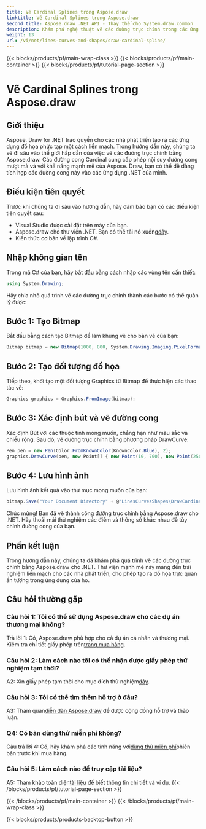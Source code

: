 ```yaml
---
title: Vẽ Cardinal Splines trong Aspose.draw
linktitle: Vẽ Cardinal Splines trong Aspose.draw
second_title: Aspose.draw .NET API - Thay thế cho System.draw.common
description: Khám phá nghệ thuật vẽ các đường trục chính trong các ứng dụng .NET với Aspose.drawing. Tạo những đường cong mượt mà một cách dễ dàng.
weight: 13
url: /vi/net/lines-curves-and-shapes/draw-cardinal-spline/
---
```


{{< blocks/products/pf/main-wrap-class >}}
{{< blocks/products/pf/main-container >}}
{{< blocks/products/pf/tutorial-page-section >}}

# Vẽ Cardinal Splines trong Aspose.draw

## Giới thiệu

Aspose. Draw for .NET trao quyền cho các nhà phát triển tạo ra các ứng dụng đồ họa phức tạp một cách liền mạch. Trong hướng dẫn này, chúng ta sẽ đi sâu vào thế giới hấp dẫn của việc vẽ các đường trục chính bằng Aspose.draw. Các đường cong Cardinal cung cấp phép nội suy đường cong mượt mà và với khả năng mạnh mẽ của Aspose. Draw, bạn có thể dễ dàng tích hợp các đường cong này vào các ứng dụng .NET của mình.

## Điều kiện tiên quyết

Trước khi chúng ta đi sâu vào hướng dẫn, hãy đảm bảo bạn có các điều kiện tiên quyết sau:

- Visual Studio được cài đặt trên máy của bạn.
-  Aspose.draw cho thư viện .NET. Bạn có thể tải nó xuống[đây](https://releases.aspose.com/drawing/net/).
- Kiến thức cơ bản về lập trình C#.

## Nhập không gian tên

Trong mã C# của bạn, hãy bắt đầu bằng cách nhập các vùng tên cần thiết:

```csharp
using System.Drawing;
```

Hãy chia nhỏ quá trình vẽ các đường trục chính thành các bước có thể quản lý được:

## Bước 1: Tạo Bitmap

Bắt đầu bằng cách tạo Bitmap để làm khung vẽ cho bản vẽ của bạn:

```csharp
Bitmap bitmap = new Bitmap(1000, 800, System.Drawing.Imaging.PixelFormat.Format32bppPArgb);
```

## Bước 2: Tạo đối tượng đồ họa

Tiếp theo, khởi tạo một đối tượng Graphics từ Bitmap để thực hiện các thao tác vẽ:

```csharp
Graphics graphics = Graphics.FromImage(bitmap);
```

## Bước 3: Xác định bút và vẽ đường cong

Xác định Bút với các thuộc tính mong muốn, chẳng hạn như màu sắc và chiều rộng. Sau đó, vẽ đường trục chính bằng phương pháp DrawCurve:

```csharp
Pen pen = new Pen(Color.FromKnownColor(KnownColor.Blue), 2);
graphics.DrawCurve(pen, new Point[] { new Point(10, 700), new Point(250, 500), new Point(500, 10), new Point(750, 500), new Point(990, 700) });
```

## Bước 4: Lưu hình ảnh

Lưu hình ảnh kết quả vào thư mục mong muốn của bạn:

```csharp
bitmap.Save("Your Document Directory" + @"LinesCurvesShapes\DrawCardinalSpline_out.png");
```

Chúc mừng! Bạn đã vẽ thành công đường trục chính bằng Aspose.draw cho .NET. Hãy thoải mái thử nghiệm các điểm và thông số khác nhau để tùy chỉnh đường cong của bạn.

## Phần kết luận

Trong hướng dẫn này, chúng ta đã khám phá quá trình vẽ các đường trục chính bằng Aspose.draw cho .NET. Thư viện mạnh mẽ này mang đến trải nghiệm liền mạch cho các nhà phát triển, cho phép tạo ra đồ họa trực quan ấn tượng trong ứng dụng của họ.

## Câu hỏi thường gặp

### Câu hỏi 1: Tôi có thể sử dụng Aspose.draw cho các dự án thương mại không?

 Trả lời 1: Có, Aspose.draw phù hợp cho cả dự án cá nhân và thương mại. Kiểm tra chi tiết giấy phép trên[trang mua hàng](https://purchase.aspose.com/buy).

### Câu hỏi 2: Làm cách nào tôi có thể nhận được giấy phép thử nghiệm tạm thời?

 A2: Xin giấy phép tạm thời cho mục đích thử nghiệm[đây](https://purchase.aspose.com/temporary-license/).

### Câu hỏi 3: Tôi có thể tìm thêm hỗ trợ ở đâu?

 A3: Tham quan[diễn đàn Aspose.draw](https://forum.aspose.com/c/diagram/17) để được cộng đồng hỗ trợ và thảo luận.

### Q4: Có bản dùng thử miễn phí không?

 Câu trả lời 4: Có, hãy khám phá các tính năng với[dùng thử miễn phí](https://releases.aspose.com/)phiên bản trước khi mua hàng.

### Câu hỏi 5: Làm cách nào để truy cập tài liệu?

 A5: Tham khảo toàn diện[tài liệu](https://reference.aspose.com/drawing/net/) để biết thông tin chi tiết và ví dụ.
{{< /blocks/products/pf/tutorial-page-section >}}

{{< /blocks/products/pf/main-container >}}
{{< /blocks/products/pf/main-wrap-class >}}

{{< blocks/products/products-backtop-button >}}
